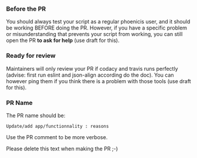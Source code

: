 ### Before the PR
You should always test your script as a regular phoenicis user, and it should be working BEFORE doing the PR. However, if you have a specific problem or misunderstanding that prevents your script from working, you can still open the PR **to ask for help** (use draft for this). 

### Ready for review
Maintainers will only review your PR if codacy and travis runs perfectly (advise: first run eslint and json-align according do the doc). You can however ping them if you think there is a problem with those tools (use draft for this).

### PR Name
The PR name should be:
```
Update/add app/functionnality : reasons
```
Use the PR comment to be more verbose.



Please delete this text when making the PR ;-)
